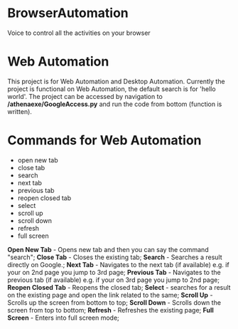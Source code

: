 # BrowserAutomation
Voice to control all the activities on your browser

# Web Automation
This project is for Web Automation and Desktop Automation.
Currently the project is functional on Web Automation, the default search is for 'hello world'.
The project can be accessed by navigation to __/athenaexe/GoogleAccess.py__ and run the code from bottom (function is written).

# Commands for Web Automation
- open new tab
- close tab
- search
- next tab
- previous tab
- reopen closed tab
- select
- scroll up
- scroll down
- refresh
- full screen

__Open New Tab__ - Opens new tab and then you can say the command "search";
__Close Tab__ - Closes the existing tab;
__Search__ - Searches a result directly on Google.;
__Next Tab__ - Navigates to the next tab (if available) e.g. if your on 2nd page you jump to 3rd page;
__Previous Tab__ - Navigates to the previous tab (if available) e.g. if your on 3rd page you jump to 2nd page;
__Reopen Closed Tab__ - Reopens the closed tab;
__Select__ - searches for a result on the existing page and open the link related to the same;
__Scroll Up__ - Scrolls up the screen from bottom to top;
__Scroll Down__ - Scrolls down the screen from top to bottom;
__Refresh__ - Refreshes the existing page;
__Full Screen__ - Enters into full screen mode;
